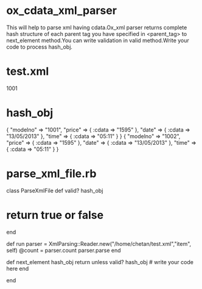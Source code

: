 ox_cdata_xml_parser
===================

This will help to parse xml having cdata.Ox_xml parser returns complete hash structure of each parent tag you have specified in <parent_tag> to next_element method.You can write validation in valid method.Write your code to process hash_obj.

test.xml
===================

<?xml version="1.0" encoding="UTF-8"?>
<sammple>
   <item>
    <modelno>1001</modelno>
    <price><![CDATA[1595]]></price>
    <date><![CDATA[13/05/2013]]></date>
    <time><![CDATA[05:11]]></time>
    </item>
</sample>

hash_obj 
====================
{
    "modelno" => "1001",
      "price" => {
        :cdata => "1595"
    },
       "date" => {
        :cdata => "13/05/2013"
    },
       "time" => {
        :cdata => "05:11"
    }
}
{
    "modelno" => "1002",
      "price" => {
        :cdata => "1595"
    },
       "date" => {
        :cdata => "13/05/2013"
    },
       "time" => {
        :cdata => "05:11"
    }
}



parse_xml_file.rb
========================

class ParseXmlFile
  def valid? hash_obj
#    return true or false
  end

  def run
    parser = XmlParsing::Reader.new("/home/chetan/test.xml","item", self)
    @count = parser.count
    parser.parse
  end

  def next_element hash_obj
    return unless valid? hash_obj
    # write your code here
  end

end
